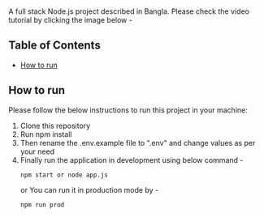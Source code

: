 <p align="center">
  <h3 align="center"></h3>

A full stack Node.js project described in Bangla. Please check the video tutorial by clicking the image below -

<!-- TABLE OF CONTENTS -->

## Table of Contents

- [How to run](#how-to-run)

<!-- HOW TO RUN -->

## How to run

Please follow the below instructions to run this project in your machine:

1. Clone this repository
2. Run npm install
3. Then rename the .env.example file to ".env" and change values as per your need
4. Finally run the application in development using below command -
   ```sh
   npm start or node app.js
   ```
   or
   You can run it in production mode by -
   ```sh
   npm run prod
   ```
